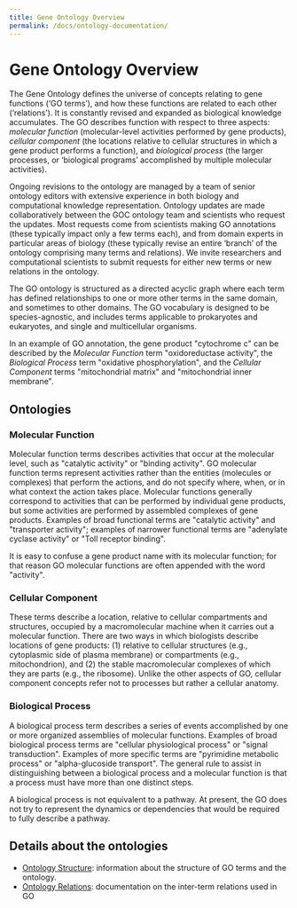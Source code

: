 ```yaml
---
title: Gene Ontology Overview
permalink: /docs/ontology-documentation/
---
```


# Gene Ontology Overview

The Gene Ontology defines the universe of concepts relating to gene functions (‘GO terms’), and how these functions are related to each other (‘relations’). It is constantly revised and expanded as biological knowledge accumulates. The GO describes function with respect to three aspects: *molecular function* (molecular-level activities performed by gene products), *cellular component* (the locations relative to cellular structures in which a gene product performs a function), and *biological process* (the larger processes, or ‘biological programs’ accomplished by multiple molecular activities).

Ongoing revisions to the ontology are managed by a team of senior ontology editors with extensive experience in both biology and computational knowledge representation. Ontology updates are made collaboratively between the GOC ontology team and scientists who request the updates. Most requests come from scientists making GO annotations (these typically impact only a few terms each), and from domain experts in particular areas of biology (these typically revise an entire ‘branch’ of the ontology comprising many terms and relations). We invite researchers and computational scientists to submit requests for either new terms or new relations in the ontology.

The GO ontology is structured as a directed acyclic graph where each term has defined relationships to one or more other terms in the same domain, and sometimes to other domains. The GO vocabulary is designed to be species-agnostic, and includes terms applicable to prokaryotes and eukaryotes, and single and multicellular organisms.

In an example of GO annotation, the gene product "cytochrome c" can be described by the *Molecular Function* term "oxidoreductase activity", the *Biological Process* term "oxidative phosphorylation", and the *Cellular Component* terms "mitochondrial matrix" and "mitochondrial inner membrane".

## Ontologies
### Molecular Function
Molecular function terms describes activities that occur at the molecular level, such as "catalytic activity" or "binding activity". GO molecular function terms represent activities rather than the entities (molecules or complexes) that perform the actions, and do not specify where, when, or in what context the action takes place. Molecular functions generally correspond to activities that can be performed by individual gene products, but some activities are performed by assembled complexes of gene products. Examples of broad functional terms are "catalytic activity" and "transporter activity"; examples of narrower functional terms are "adenylate cyclase activity" or "Toll receptor binding".

It is easy to confuse a gene product name with its molecular function; for that reason GO molecular functions are often appended with the word "activity".

### Cellular Component
These terms describe a location, relative to cellular compartments and structures, occupied by a macromolecular machine when it carries out a molecular function. There are two ways in which biologists describe locations of gene products: (1) relative to cellular structures (e.g., cytoplasmic side of plasma membrane) or compartments (e.g., mitochondrion), and (2) the stable macromolecular complexes of which they are parts (e.g., the ribosome). Unlike the other aspects of GO, cellular component concepts refer not to processes but rather a cellular anatomy.

### Biological Process
A biological process term describes a series of events accomplished by one or more organized assemblies of molecular functions. Examples of broad biological process terms are "cellular physiological process" or "signal transduction". Examples of more specific terms are "pyrimidine metabolic process" or "alpha-glucoside transport". The general rule to assist in distinguishing between a biological process and a molecular function is that a process must have more than one distinct steps.

A biological process is not equivalent to a pathway. At present, the GO does not try to represent the dynamics or dependencies that would be required to fully describe a pathway.

## Details about the ontologies
* [Ontology Structure](http://geneontology.org/page/ontology-structure): information about the structure of GO terms and the ontology.
* [Ontology Relations](/docs/ontology-relations/): documentation on the inter-term relations used in GO


